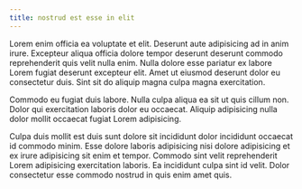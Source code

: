 ```yaml
---
title: nostrud est esse in elit
---
```


Lorem enim officia ea voluptate et elit. Deserunt aute adipisicing ad in anim irure. Excepteur aliqua officia dolore tempor deserunt deserunt commodo reprehenderit quis velit nulla enim. Nulla dolore esse pariatur ex labore Lorem fugiat deserunt excepteur elit. Amet ut eiusmod deserunt dolor eu consectetur duis. Sint sit do aliquip magna culpa magna exercitation.

Commodo eu fugiat duis labore. Nulla culpa aliqua ea sit ut quis cillum non. Dolor qui exercitation laboris dolor eu occaecat. Aliquip adipisicing nulla dolor mollit occaecat fugiat Lorem adipisicing.

Culpa duis mollit est duis sunt dolore sit incididunt dolor incididunt occaecat id commodo minim. Esse dolore laboris adipisicing nisi dolore adipisicing et ex irure adipisicing sit enim et tempor. Commodo sint velit reprehenderit Lorem adipisicing exercitation laboris. Ea incididunt culpa sint id velit. Dolor consectetur esse commodo nostrud in quis enim amet quis.